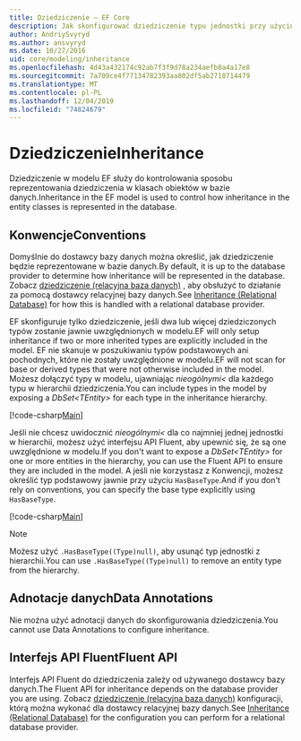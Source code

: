 ```yaml
---
title: Dziedziczenie — EF Core
description: Jak skonfigurować dziedziczenie typu jednostki przy użyciu Entity Framework Core
author: AndriySvyryd
ms.author: ansvyryd
ms.date: 10/27/2016
uid: core/modeling/inheritance
ms.openlocfilehash: 4d43a432174c92ab7f3f9d78a234aefb0a4a17e8
ms.sourcegitcommit: 7a709ce4f77134782393aa802df5ab2718714479
ms.translationtype: MT
ms.contentlocale: pl-PL
ms.lasthandoff: 12/04/2019
ms.locfileid: "74824679"
---
```

# <a name="inheritance"></a><span data-ttu-id="e3b89-103">Dziedziczenie</span><span class="sxs-lookup"><span data-stu-id="e3b89-103">Inheritance</span></span>

<span data-ttu-id="e3b89-104">Dziedziczenie w modelu EF służy do kontrolowania sposobu reprezentowania dziedziczenia w klasach obiektów w bazie danych.</span><span class="sxs-lookup"><span data-stu-id="e3b89-104">Inheritance in the EF model is used to control how inheritance in the entity classes is represented in the database.</span></span>

## <a name="conventions"></a><span data-ttu-id="e3b89-105">Konwencje</span><span class="sxs-lookup"><span data-stu-id="e3b89-105">Conventions</span></span>

<span data-ttu-id="e3b89-106">Domyślnie do dostawcy bazy danych można określić, jak dziedziczenie będzie reprezentowane w bazie danych.</span><span class="sxs-lookup"><span data-stu-id="e3b89-106">By default, it is up to the database provider to determine how inheritance will be represented in the database.</span></span> <span data-ttu-id="e3b89-107">Zobacz [dziedziczenie (relacyjna baza danych)](relational/inheritance.md) , aby obsłużyć to działanie za pomocą dostawcy relacyjnej bazy danych.</span><span class="sxs-lookup"><span data-stu-id="e3b89-107">See [Inheritance (Relational Database)](relational/inheritance.md) for how this is handled with a relational database provider.</span></span>

<span data-ttu-id="e3b89-108">EF skonfiguruje tylko dziedziczenie, jeśli dwa lub więcej dziedziczonych typów zostanie jawnie uwzględnionych w modelu.</span><span class="sxs-lookup"><span data-stu-id="e3b89-108">EF will only setup inheritance if two or more inherited types are explicitly included in the model.</span></span> <span data-ttu-id="e3b89-109">EF nie skanuje w poszukiwaniu typów podstawowych ani pochodnych, które nie zostały uwzględnione w modelu.</span><span class="sxs-lookup"><span data-stu-id="e3b89-109">EF will not scan for base or derived types that were not otherwise included in the model.</span></span> <span data-ttu-id="e3b89-110">Możesz dołączyć typy w modelu, ujawniając *nieogólnymi\<* dla każdego typu w hierarchii dziedziczenia.</span><span class="sxs-lookup"><span data-stu-id="e3b89-110">You can include types in the model by exposing a *DbSet\<TEntity>* for each type in the inheritance hierarchy.</span></span>

[!code-csharp[Main](../../../samples/core/Modeling/Conventions/InheritanceDbSets.cs?highlight=3-4&name=Model)]

<span data-ttu-id="e3b89-111">Jeśli nie chcesz uwidocznić *nieogólnymi\<* dla co najmniej jednej jednostki w hierarchii, możesz użyć interfejsu API Fluent, aby upewnić się, że są one uwzględnione w modelu.</span><span class="sxs-lookup"><span data-stu-id="e3b89-111">If you don't want to expose a *DbSet\<TEntity>* for one or more entities in the hierarchy, you can use the Fluent API to ensure they are included in the model.</span></span>
<span data-ttu-id="e3b89-112">A jeśli nie korzystasz z Konwencji, możesz określić typ podstawowy jawnie przy użyciu `HasBaseType`.</span><span class="sxs-lookup"><span data-stu-id="e3b89-112">And if you don't rely on conventions, you can specify the base type explicitly using `HasBaseType`.</span></span>

[!code-csharp[Main](../../../samples/core/Modeling/Conventions/InheritanceModelBuilder.cs?highlight=7&name=Context)]

> [!NOTE]
> <span data-ttu-id="e3b89-113">Możesz użyć `.HasBaseType((Type)null)`, aby usunąć typ jednostki z hierarchii.</span><span class="sxs-lookup"><span data-stu-id="e3b89-113">You can use `.HasBaseType((Type)null)` to remove an entity type from the hierarchy.</span></span>

## <a name="data-annotations"></a><span data-ttu-id="e3b89-114">Adnotacje danych</span><span class="sxs-lookup"><span data-stu-id="e3b89-114">Data Annotations</span></span>

<span data-ttu-id="e3b89-115">Nie można użyć adnotacji danych do skonfigurowania dziedziczenia.</span><span class="sxs-lookup"><span data-stu-id="e3b89-115">You cannot use Data Annotations to configure inheritance.</span></span>

## <a name="fluent-api"></a><span data-ttu-id="e3b89-116">Interfejs API Fluent</span><span class="sxs-lookup"><span data-stu-id="e3b89-116">Fluent API</span></span>

<span data-ttu-id="e3b89-117">Interfejs API Fluent do dziedziczenia zależy od używanego dostawcy bazy danych.</span><span class="sxs-lookup"><span data-stu-id="e3b89-117">The Fluent API for inheritance depends on the database provider you are using.</span></span> <span data-ttu-id="e3b89-118">Zobacz [dziedziczenie (relacyjna baza danych)](relational/inheritance.md) konfiguracji, którą można wykonać dla dostawcy relacyjnej bazy danych.</span><span class="sxs-lookup"><span data-stu-id="e3b89-118">See [Inheritance (Relational Database)](relational/inheritance.md) for the configuration you can perform for a relational database provider.</span></span>
